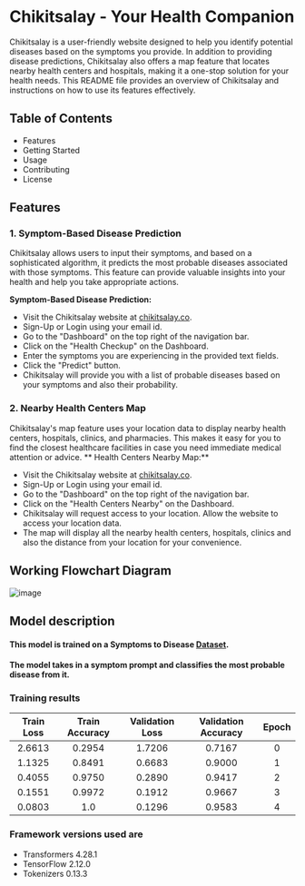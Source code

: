 # Chikitsalay - Your Health Companion

Chikitsalay is a user-friendly website designed to help you identify potential diseases based on the symptoms you provide. In addition to providing disease predictions, Chikitsalay also offers a map feature that locates nearby health centers and hospitals, making it a one-stop solution for your health needs. This README file provides an overview of Chikitsalay and instructions on how to use its features effectively.

## Table of Contents

-   Features
-   Getting Started
-   Usage
-   Contributing
-   License

## Features

### 1. Symptom-Based Disease Prediction

Chikitsalay allows users to input their symptoms, and based on a sophisticated algorithm, it predicts the most probable diseases associated with those symptoms. This feature can provide valuable insights into your health and help you take appropriate actions.

**Symptom-Based Disease Prediction:**

-   Visit the Chikitsalay website at [chikitsalay.co](https://chikitsalay.co).
-   Sign-Up or Login using your email id.
-   Go to the "Dashboard" on the top right of the navigation bar.
-   Click on the "Health Checkup"  on the Dashboard.
-   Enter the symptoms you are experiencing in the provided text fields.
-   Click the "Predict"  button.
-   Chikitsalay will provide you with a list of probable diseases based on your symptoms and also their probability.

### 2. Nearby Health Centers Map

Chikitsalay's map feature uses your location data to display nearby health centers, hospitals, clinics, and pharmacies. This makes it easy for you to find the closest healthcare facilities in case you need immediate medical attention or advice.
** Health Centers Nearby Map:**

-   Visit the Chikitsalay website at [chikitsalay.co](https://chikitsalay.co).
-   Sign-Up or Login using your email id.
-   Go to the "Dashboard" on the top right of the navigation bar.
-   Click on the "Health Centers Nearby"  on the Dashboard.
-   Chikitsalay will request access to your location. Allow the website to access your location data.
-   The map will display all the nearby health centers, hospitals, clinics and also the distance from your location for your convenience.
 
## Working Flowchart Diagram
![image](https://github.com/PoulavBhowmick03/hackthemountains/assets/76868488/2872d6bc-5f22-4799-9b19-881c4e676f89)



## Model description

#### This model is trained on a Symptoms to Disease [Dataset](https://www.kaggle.com/datasets/itachi9604/disease-symptom-description-dataset). 
#### The model takes in a symptom prompt and classifies the most probable disease from it. 


### Training results

| Train Loss | Train Accuracy | Validation Loss | Validation Accuracy | Epoch |
|:----------:|:--------------:|:---------------:|:-------------------:|:-----:|
| 2.6613     | 0.2954         | 1.7206          | 0.7167              | 0     |
| 1.1325     | 0.8491         | 0.6683          | 0.9000              | 1     |
| 0.4055     | 0.9750         | 0.2890          | 0.9417              | 2     |
| 0.1551     | 0.9972         | 0.1912          | 0.9667              | 3     |
| 0.0803     | 1.0            | 0.1296          | 0.9583              | 4     |


### Framework versions used are

- Transformers 4.28.1
- TensorFlow 2.12.0
- Tokenizers 0.13.3



